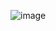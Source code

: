 ![image](https://user-images.githubusercontent.com/32282846/230787460-92b8b03f-9373-4def-9a01-b9cbc9d2245f.png)
